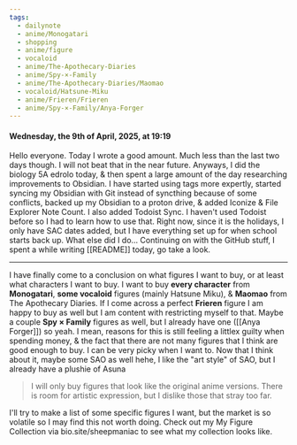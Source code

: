 ```yaml
---
tags:
  - dailynote
  - anime/Monogatari
  - shopping
  - anime/figure
  - vocaloid
  - anime/The-Apothecary-Diaries
  - anime/Spy-×-Family
  - anime/The-Apothecary-Diaries/Maomao
  - vocaloid/Hatsune-Miku
  - anime/Frieren/Frieren
  - anime/Spy-×-Family/Anya-Forger
---
```

#### Wednesday, the 9th of April, 2025, at 19:19

Hello everyone. Today I wrote a good amount. Much less than the last two days though. I will not beat that in the near future. Anyways, I did the biology 5A edrolo today, & then spent a large amount of the day researching improvements to Obsidian. I have started using tags more expertly, started syncing my Obsidian with Git instead of syncthing because of some conflicts, backed up my Obsidian to a proton drive, & added Iconize & File Explorer Note Count. I also added Todoist Sync. I haven't used Todoist before so I had to learn how to use that. Right now, since it is the holidays, I only have SAC dates added, but I have everything set up for when school starts back up. 
What else did I do... Continuing on with the GitHub stuff, I spent a while writing [[README]] today, go take a look.

---

I have finally come to a conclusion on what figures I want to buy, or at least what characters I want to buy. 
I want to buy **every character** from **Monogatari**, **some vocaloid** figures (mainly Hatsune Miku), & **Maomao** from The Apothecary Diaries. If I come across a perfect **Frieren** figure I am happy to buy as well but I am content with restricting myself to that. Maybe a couple **Spy × Family** figures as well, but I already have one ([[Anya Forger]]) so yeah. I mean, reasons for this is still feeling a littlex guilty when spending money, & the fact that there are not many figures that I think are good enough to buy. I can be very picky when I want to. Now that I think about it, maybe some SAO as well hehe, I like the "art style" of SAO, but I already have a plushie of Asuna

> I will only buy figures that look like the original anime versions. There is room for artistic expression, but I dislike those that stray too far.

I'll try to make a list of some specific figures I want, but the market is so volatile so I may find this not worth doing. Check out my My Figure Collection via bio.site/sheepmaniac to see what my collection looks like.